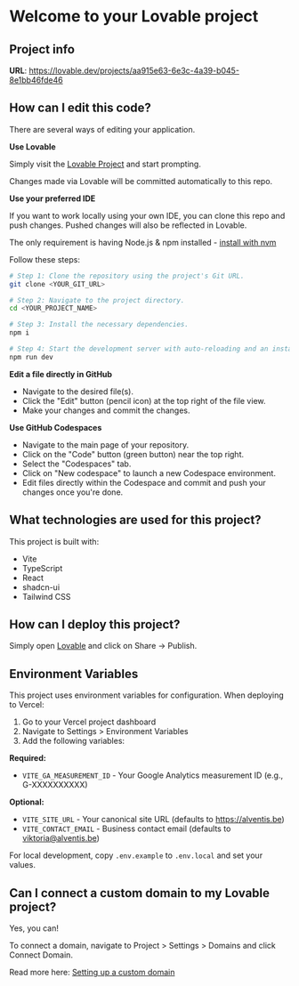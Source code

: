 # Welcome to your Lovable project

## Project info

**URL**: https://lovable.dev/projects/aa915e63-6e3c-4a39-b045-8e1bb46fde46

## How can I edit this code?

There are several ways of editing your application.

**Use Lovable**

Simply visit the [Lovable Project](https://lovable.dev/projects/aa915e63-6e3c-4a39-b045-8e1bb46fde46) and start prompting.

Changes made via Lovable will be committed automatically to this repo.

**Use your preferred IDE**

If you want to work locally using your own IDE, you can clone this repo and push changes. Pushed changes will also be reflected in Lovable.

The only requirement is having Node.js & npm installed - [install with nvm](https://github.com/nvm-sh/nvm#installing-and-updating)

Follow these steps:

```sh
# Step 1: Clone the repository using the project's Git URL.
git clone <YOUR_GIT_URL>

# Step 2: Navigate to the project directory.
cd <YOUR_PROJECT_NAME>

# Step 3: Install the necessary dependencies.
npm i

# Step 4: Start the development server with auto-reloading and an instant preview.
npm run dev
```

**Edit a file directly in GitHub**

- Navigate to the desired file(s).
- Click the "Edit" button (pencil icon) at the top right of the file view.
- Make your changes and commit the changes.

**Use GitHub Codespaces**

- Navigate to the main page of your repository.
- Click on the "Code" button (green button) near the top right.
- Select the "Codespaces" tab.
- Click on "New codespace" to launch a new Codespace environment.
- Edit files directly within the Codespace and commit and push your changes once you're done.

## What technologies are used for this project?

This project is built with:

- Vite
- TypeScript
- React
- shadcn-ui
- Tailwind CSS

## How can I deploy this project?

Simply open [Lovable](https://lovable.dev/projects/aa915e63-6e3c-4a39-b045-8e1bb46fde46) and click on Share -> Publish.

## Environment Variables

This project uses environment variables for configuration. When deploying to Vercel:

1. Go to your Vercel project dashboard
2. Navigate to Settings > Environment Variables
3. Add the following variables:

**Required:**
- `VITE_GA_MEASUREMENT_ID` - Your Google Analytics measurement ID (e.g., G-XXXXXXXXXX)

**Optional:**
- `VITE_SITE_URL` - Your canonical site URL (defaults to https://alventis.be)
- `VITE_CONTACT_EMAIL` - Business contact email (defaults to viktoria@alventis.be)

For local development, copy `.env.example` to `.env.local` and set your values.

## Can I connect a custom domain to my Lovable project?

Yes, you can!

To connect a domain, navigate to Project > Settings > Domains and click Connect Domain.

Read more here: [Setting up a custom domain](https://docs.lovable.dev/tips-tricks/custom-domain#step-by-step-guide)
